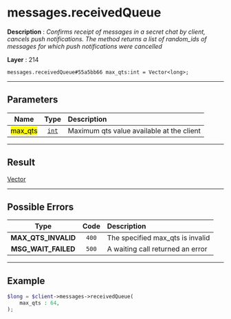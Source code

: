 # messages.receivedQueue

**Description** : *Confirms receipt of messages in a secret chat by client, cancels push notifications\.
The method returns a list of random\_ids of messages for which push notifications were cancelled*

**Layer** : 214

```tl
messages.receivedQueue#55a5bb66 max_qts:int = Vector<long>;
```

---

## Parameters

| Name | Type | Description |
| :---: | :---: | :--- |
| <mark>max_qts</mark> | [`int`](type/int) | Maximum qts value available at the client |

---

## Result

[Vector<long>](type/long)

---

## Possible Errors

| Type | Code | Description |
| :---: | :---: | :--- |
| **MAX_QTS_INVALID** | `400` | The specified max_qts is invalid |
| **MSG_WAIT_FAILED** | `500` | A waiting call returned an error |

---

## Example

```php
$long = $client->messages->receivedQueue(
	max_qts : 64,
);
```